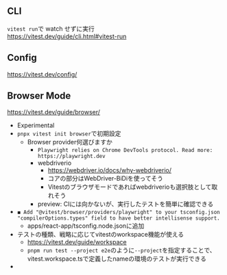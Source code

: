 ## CLI

`vitest run`で watch せずに実行  
https://vitest.dev/guide/cli.html#vitest-run

## Config

https://vitest.dev/config/

## Browser Mode

https://vitest.dev/guide/browser/

- Experimental
- `pnpx vitest init browser`で初期設定
  - Browser provider何選びますか
    - `Playwright relies on Chrome DevTools protocol. Read more: https://playwright.dev`
    - webdriverio
      - https://webdriver.io/docs/why-webdriverio/
      - コアの部分はWebDriver-BiDiを使ってそう
      - Vitestのブラウザモードであればwebdriverioも選択肢として取れそう
    - preview: CIには向かないが、実行したテストを簡単に確認できる
- `◼ Add "@vitest/browser/providers/playwright" to your tsconfig.json "compilerOptions.types" field to have better intellisense support.`
  - apps/react-app/tsconfig.node.jsonに追加
- テストの種類、戦略に応じてvitestのworkspace機能が使える
  - https://vitest.dev/guide/workspace
  - `pnpm run test --project e2e`のように`--project`を指定することで、vitest.workspace.tsで定義したnameの環境のテストが実行できる
-
